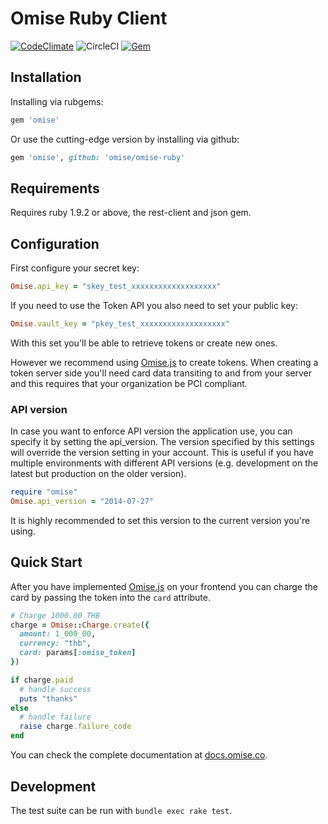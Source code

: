 # Omise Ruby Client

[![CodeClimate](https://img.shields.io/codeclimate/github/omise/omise-ruby.svg?style=flat)](https://codeclimate.com/github/omise/omise-ruby)
![CircleCI](https://img.shields.io/circleci/project/omise/omise-ruby.svg?style=flat)
[![Gem](https://img.shields.io/gem/v/omise.svg?style=flat)](https://rubygems.org/gems/omise)

## Installation

Installing via rubgems:

```ruby
gem 'omise'
```

Or use the cutting-edge version by installing via github:

```ruby
gem 'omise', github: 'omise/omise-ruby'
```

## Requirements

Requires ruby 1.9.2 or above, the rest-client and json gem.

## Configuration

First configure your secret key:

```ruby
Omise.api_key = "skey_test_xxxxxxxxxxxxxxxxxxx"
```

If you need to use the Token API you also need to set your public key:

```ruby
Omise.vault_key = "pkey_test_xxxxxxxxxxxxxxxxxxx"
```

With this set you'll be able to retrieve tokens or create new ones.

However we recommend using [Omise.js](https://gitub.com/omise/omise.js) to
create tokens. When creating a token server side you'll need card data
transiting to and from your server and this requires that your organization be
PCI compliant.

### API version

In case you want to enforce API version the application use, you can specify it
by setting the api_version. The version specified by this settings will override
the version setting in your account. This is useful if you have multiple
environments with different API versions (e.g. development on the latest but
production on the older version).

```ruby
require "omise"
Omise.api_version = "2014-07-27"
```

It is highly recommended to set this version to the current version
you're using.

## Quick Start

After you have implemented [Omise.js](https://gitub.com/omise/omise.js) on your
frontend you can charge the card by passing the token into the `card` attribute.

```ruby
# Charge 1000.00 THB
charge = Omise::Charge.create({
  amount: 1_000_00,
  currency: "thb",
  card: params[:omise_token]
})

if charge.paid
  # handle success
  puts "thanks"
else
  # handle failure
  raise charge.failure_code
end
```

You can check the complete documentation at
[docs.omise.co](https://docs.omise.co/).

## Development

The test suite can be run with `bundle exec rake test`.
